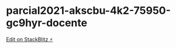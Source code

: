 # parcial2021-akscbu-4k2-75950-gc9hyr-docente

[Edit on StackBlitz ⚡️](https://stackblitz.com/edit/parcial2021-akscbu-4k2-75950-gc9hyr-docente)